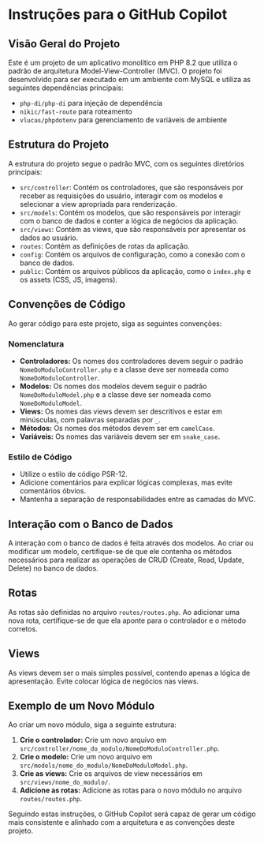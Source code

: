 # Instruções para o GitHub Copilot

## Visão Geral do Projeto

Este é um projeto de um aplicativo monolítico em PHP 8.2 que utiliza o padrão de arquitetura Model-View-Controller (MVC). O projeto foi desenvolvido para ser executado em um ambiente com MySQL e utiliza as seguintes dependências principais:

- `php-di/php-di` para injeção de dependência
- `nikic/fast-route` para roteamento
- `vlucas/phpdotenv` para gerenciamento de variáveis de ambiente

## Estrutura do Projeto

A estrutura do projeto segue o padrão MVC, com os seguintes diretórios principais:

- `src/controller`: Contém os controladores, que são responsáveis por receber as requisições do usuário, interagir com os modelos e selecionar a view apropriada para renderização.
- `src/models`: Contém os modelos, que são responsáveis por interagir com o banco de dados e conter a lógica de negócios da aplicação.
- `src/views`: Contém as views, que são responsáveis por apresentar os dados ao usuário.
- `routes`: Contém as definições de rotas da aplicação.
- `config`: Contém os arquivos de configuração, como a conexão com o banco de dados.
- `public`: Contém os arquivos públicos da aplicação, como o `index.php` e os assets (CSS, JS, imagens).

## Convenções de Código

Ao gerar código para este projeto, siga as seguintes convenções:

### Nomenclatura

- **Controladores:** Os nomes dos controladores devem seguir o padrão `NomeDoModuloController.php` e a classe deve ser nomeada como `NomeDoModuloController`.
- **Modelos:** Os nomes dos modelos devem seguir o padrão `NomeDoModuloModel.php` e a classe deve ser nomeada como `NomeDoModuloModel`.
- **Views:** Os nomes das views devem ser descritivos e estar em minúsculas, com palavras separadas por `_`.
- **Métodos:** Os nomes dos métodos devem ser em `camelCase`.
- **Variáveis:** Os nomes das variáveis devem ser em `snake_case`.

### Estilo de Código

- Utilize o estilo de código PSR-12.
- Adicione comentários para explicar lógicas complexas, mas evite comentários óbvios.
- Mantenha a separação de responsabilidades entre as camadas do MVC.

## Interação com o Banco de Dados

A interação com o banco de dados é feita através dos modelos. Ao criar ou modificar um modelo, certifique-se de que ele contenha os métodos necessários para realizar as operações de CRUD (Create, Read, Update, Delete) no banco de dados.

## Rotas

As rotas são definidas no arquivo `routes/routes.php`. Ao adicionar uma nova rota, certifique-se de que ela aponte para o controlador e o método corretos.

## Views

As views devem ser o mais simples possível, contendo apenas a lógica de apresentação. Evite colocar lógica de negócios nas views.

## Exemplo de um Novo Módulo

Ao criar um novo módulo, siga a seguinte estrutura:

1.  **Crie o controlador:** Crie um novo arquivo em `src/controller/nome_do_modulo/NomeDoModuloController.php`.
2.  **Crie o modelo:** Crie um novo arquivo em `src/models/nome_do_modulo/NomeDoModuloModel.php`.
3.  **Crie as views:** Crie os arquivos de view necessários em `src/views/nome_do_modulo/`.
4.  **Adicione as rotas:** Adicione as rotas para o novo módulo no arquivo `routes/routes.php`.

Seguindo estas instruções, o GitHub Copilot será capaz de gerar um código mais consistente e alinhado com a arquitetura e as convenções deste projeto.